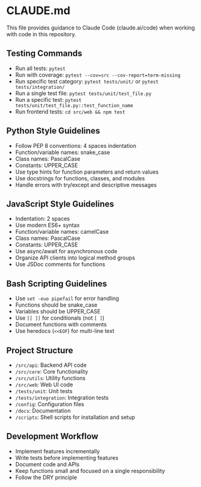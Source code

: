 # CLAUDE.md

This file provides guidance to Claude Code (claude.ai/code) when working with code in this repository.

## Testing Commands
- Run all tests: `pytest`
- Run with coverage: `pytest --cov=src --cov-report=term-missing`
- Run specific test category: `pytest tests/unit/` or `pytest tests/integration/`
- Run a single test file: `pytest tests/unit/test_file.py`
- Run a specific test: `pytest tests/unit/test_file.py::test_function_name`
- Run frontend tests: `cd src/web && npm test`

## Python Style Guidelines
- Follow PEP 8 conventions: 4 spaces indentation
- Function/variable names: snake_case
- Class names: PascalCase
- Constants: UPPER_CASE
- Use type hints for function parameters and return values
- Use docstrings for functions, classes, and modules
- Handle errors with try/except and descriptive messages

## JavaScript Style Guidelines
- Indentation: 2 spaces
- Use modern ES6+ syntax
- Function/variable names: camelCase
- Class names: PascalCase
- Constants: UPPER_CASE
- Use async/await for asynchronous code
- Organize API clients into logical method groups
- Use JSDoc comments for functions

## Bash Scripting Guidelines
- Use `set -euo pipefail` for error handling
- Functions should be snake_case
- Variables should be UPPER_CASE
- Use `[[ ]]` for conditionals (not `[ ]`)
- Document functions with comments
- Use heredocs (`<<EOF`) for multi-line text

## Project Structure
- `/src/api`: Backend API code
- `/src/core`: Core functionality
- `/src/utils`: Utility functions
- `/src/web`: Web UI code
- `/tests/unit`: Unit tests
- `/tests/integration`: Integration tests
- `/config`: Configuration files
- `/docs`: Documentation
- `/scripts`: Shell scripts for installation and setup

## Development Workflow
- Implement features incrementally
- Write tests before implementing features
- Document code and APIs
- Keep functions small and focused on a single responsibility
- Follow the DRY principle